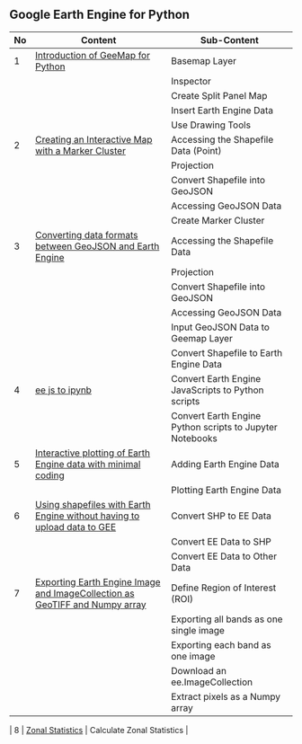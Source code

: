 ## Google Earth Engine for Python
| **No**  | **Content** | **Sub-Content**                                                                                                                          |
| ------  | ---------------------------------------------------------------------- | ----------------------------------------------------------------------------- |
| 1       | [Introduction of GeeMap for Python](https://github.com/dikoharyadhanto/Geemap_for_Python/blob/134b18aa6c8e62f6a442d2a2ac99373922686e9d/001_Introduction_of_geemap.ipynb)        | Basemap Layer |
|        |         | Inspector |
|        |         | Create Split Panel Map |
|        |         | Insert Earth Engine Data |
|        |         | Use Drawing Tools |
| 2       | [Creating an Interactive Map with a Marker Cluster](https://github.com/dikoharyadhanto/Geemap_for_Python/blob/4922064b8c817d6a3fa52ae3c836e30c225436ee/002_Creating_an_interactive_map_with_a_marker_cluster.ipynb)        | Accessing the Shapefile Data (Point) |
|        |         | Projection |
|        |         | Convert Shapefile into GeoJSON |
|        |         | Accessing GeoJSON Data |
|        |         | Create Marker Cluster |
| 3       | [Converting data formats between GeoJSON and Earth Engine](https://github.com/dikoharyadhanto/Geemap_for_Python/blob/4c3aa8ce6d533bde5fac8b4daf0ee32ec638c5c2/003_Converting_data_formats_between_GeoJSON_and_Earth_Engine.ipynb)        | Accessing the Shapefile Data |
|        |         | Projection |
|        |         | Convert Shapefile into GeoJSON |
|        |         | Accessing GeoJSON Data |
|        |         | Input GeoJSON Data to Geemap Layer |
|        |         | Convert Shapefile to Earth Engine Data |
| 4       | [ee js to ipynb](https://github.com/dikoharyadhanto/Geemap_for_Python/blob/0016c3105cbcf2b42cf9925cac646ae85ccdcdf2/008_ee_js_to_ipynb.ipynb)        | Convert Earth Engine JavaScripts to Python scripts |
|        |         | Convert Earth Engine Python scripts to Jupyter Notebooks |
| 5       | [Interactive plotting of Earth Engine data with minimal coding](https://github.com/dikoharyadhanto/Geemap_for_Python/blob/0ab6f0e5c580b1761d8c28dd6fa5ff38b42ca1bf/005_Interactive_plotting_of_Earth_Engine_data_with_minimal_coding.ipynb)        | Adding Earth Engine Data |
|        |         | Plotting Earth Engine Data |
| 6       | [Using shapefiles with Earth Engine without having to upload data to GEE](https://github.com/dikoharyadhanto/Geemap_for_Python/blob/9f96ff843d54948654c6fb2aeadb573364e8607e/006_Using_shapefiles_with_Earth_Engine_without_having_to_upload_data_to_GEE.ipynb)        | Convert SHP to EE Data |
|        |         | Convert EE Data to SHP |
|        |         | Convert EE Data to Other Data |
| 7       | [Exporting Earth Engine Image and ImageCollection as GeoTIFF and Numpy array](https://github.com/dikoharyadhanto/Geemap_for_Python/blob/5a482c96c97e25b80ccdec25308d5ec94972e0ae/007_Exporting_Earth_Engine_Image_and_ImageCollection_as_GeoTIFF_and_Numpy_array.ipynb)        | Define Region of Interest (ROI) |
|        |         | Exporting all bands as one single image |
|        |         | Exporting each band as one image |
|        |         | Download an ee.ImageCollection |
|        |         | Extract pixels as a Numpy array |

| 8       | [Zonal Statistics](https://github.com/dikoharyadhanto/Geemap_for_Python/blob/25daf3a3d980ee640481660c91e09485014e301e/008_Zonal_Statistics.ipynb)        | Calculate Zonal Statistics |

